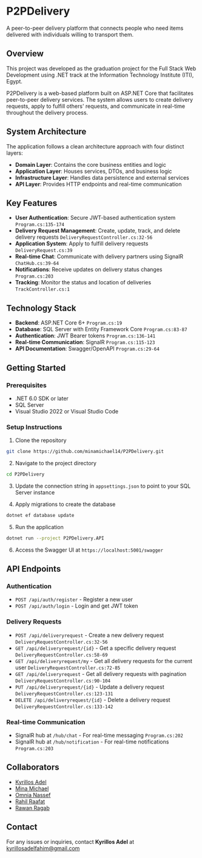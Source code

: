 
# P2PDelivery

A peer-to-peer delivery platform that connects people who need items delivered with individuals willing to transport them.

## Overview

This project was developed as the graduation project for the Full Stack Web Development using .NET track at the Information Technology Institute (ITI), Egypt.

P2PDelivery is a web-based platform built on ASP.NET Core that facilitates peer-to-peer delivery services. The system allows users to create delivery requests, apply to fulfill others' requests, and communicate in real-time throughout the delivery process.

## System Architecture

The application follows a clean architecture approach with four distinct layers:

- **Domain Layer**: Contains the core business entities and logic
- **Application Layer**: Houses services, DTOs, and business logic
- **Infrastructure Layer**: Handles data persistence and external services
- **API Layer**: Provides HTTP endpoints and real-time communication

## Key Features

- **User Authentication**: Secure JWT-based authentication system `Program.cs:135-174`
- **Delivery Request Management**: Create, update, track, and delete delivery requests `DeliveryRequestController.cs:32-56`
- **Application System**: Apply to fulfill delivery requests `DeliveryRequest.cs:39`
- **Real-time Chat**: Communicate with delivery partners using SignalR `ChatHub.cs:39-64`
- **Notifications**: Receive updates on delivery status changes `Program.cs:203`
- **Tracking**: Monitor the status and location of deliveries `TrackController.cs:1`

## Technology Stack

- **Backend**: ASP.NET Core 6+ `Program.cs:19`
- **Database**: SQL Server with Entity Framework Core `Program.cs:83-87`
- **Authentication**: JWT Bearer tokens `Program.cs:136-141`
- **Real-time Communication**: SignalR `Program.cs:115-123`
- **API Documentation**: Swagger/OpenAPI `Program.cs:29-64`

## Getting Started

### Prerequisites

- .NET 6.0 SDK or later
- SQL Server
- Visual Studio 2022 or Visual Studio Code

### Setup Instructions

1. Clone the repository

```bash
git clone https://github.com/minamichael14/P2PDelivery.git
```

2. Navigate to the project directory

```bash
cd P2PDelivery
```

3. Update the connection string in `appsettings.json` to point to your SQL Server instance

4. Apply migrations to create the database

```bash
dotnet ef database update
```

5. Run the application

```bash
dotnet run --project P2PDelivery.API
```

6. Access the Swagger UI at `https://localhost:5001/swagger`

## API Endpoints

### Authentication

- `POST /api/auth/register` - Register a new user
- `POST /api/auth/login` - Login and get JWT token

### Delivery Requests

- `POST /api/deliveryrequest` - Create a new delivery request `DeliveryRequestController.cs:32-56`
- `GET /api/deliveryrequest/{id}` - Get a specific delivery request `DeliveryRequestController.cs:58-69`
- `GET /api/deliveryrequest/my` - Get all delivery requests for the current user `DeliveryRequestController.cs:72-85`
- `GET /api/deliveryrequest` - Get all delivery requests with pagination `DeliveryRequestController.cs:90-104`
- `PUT /api/deliveryrequest/{id}` - Update a delivery request `DeliveryRequestController.cs:123-131`
- `DELETE /api/deliveryrequest/{id}` - Delete a delivery request `DeliveryRequestController.cs:133-142`

### Real-time Communication

- SignalR hub at `/hub/chat` - For real-time messaging `Program.cs:202`
- SignalR hub at `/hub/notification` - For real-time notifications `Program.cs:203`

## Collaborators
- [Kyrillos Adel](https://github.com/kyrillos-adel)
- [Mina Michael](https://github.com/minamichael14)
- [Omnia Nassef](https://github.com/omn22)
- [Rahil Raafat](https://github.com/RahilRafat)
- [Rawan Ragab](https://github.com/rawanragab44)

## Contact
For any issues or inquiries, contact **Kyrillos Adel** at kyrillosadelfahim@gmail.com
